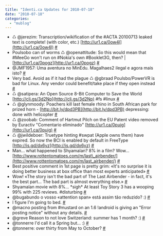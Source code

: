 ```yaml
---
title: "Identi.ca Updates for 2010-07-18"
date: "2010-07-18"
categories: 
  - "mublog"
---
```


- ♺ @jerezim: Transcription/wikification of the #ACTA 20100713 leaked text is complete! (with color, etc.) [http://ur1.ca/0ow4l](http://ur1.ca/0ow4l) [#](http://identi.ca/notice/42032292)
- Poulsobo can of worms ♺ @openattitude: So this would mean that #MeeGo won't run on #Nokia's own #Booklet3G, then? | [http://ur1.ca/0pogz](http://ur1.ca/0pogz) [#](http://identi.ca/notice/42077836)
- @JMF1957: Uma aventura no MinEdu. Magalhaes2 ilegal e agora mais isto? [#](http://identi.ca/notice/42079332)
- Very bad. Avoid as if it had the plague ♺ @gbraad Poulsbo/PowerVR is bad for Linux. Any vendor could benefit/take place if they open instead [#](http://identi.ca/notice/42080250)
- ♺ @satipera: An Open Source 8-Bit Computer to Save the World [http://cli.gs/3d2Np](http://cli.gs/3d2Np) #fs #linux [#](http://identi.ca/notice/42090155)
- ♺ @glynmoody: Poachers kill last female rhino in South African park for prized horn - [http://bit.ly/dpd3PB](http://bit.ly/dpd3PB) depressing: done with helicopter [#](http://identi.ca/notice/42134785)
- ♺ @zoobab: Comment of Hartmut Pilch on the EU Patent video removed by Euractiv "Comentario eliminado" [http://ur1.ca/0pujg](http://ur1.ca/0pujg) [#](http://identi.ca/notice/42136522)
- ♺ @jwildeboer: Truetype hinting #swpat (Apple owns them) have expired. So now the BCI is enabled by default in FreeType [http://is.gd/dx6yz](http://is.gd/dx6yz) [#](http://identi.ca/notice/42157732)
- Man... what happened to Shyamalan? 8% in a film? Wow... [http://www.rottentomatoes.com/m/last\_airbender/](http://www.rottentomatoes.com/m/last_airbender/) [#](http://identi.ca/notice/42168133)
- Best positive comment in 1st page is pretty grim: «It's no surprise it is doing better business at box office than most experts anticipated» [#](http://identi.ca/notice/42168347)
- Wow! «The story isn't the bad part of The Last Airbender - in fact, it's the best part... The bad part is almost everything else.» [#](http://identi.ca/notice/42168501)
- Shyamalan movie with 8%... \*sigh\* At least Toy Story 3 has a wooping 99% with 225 reviews. #disturbing [#](http://identi.ca/notice/42168748)
- @bugabundo o vosso «attention span» está assim tão reduzido? :) [#](http://identi.ca/notice/42169264)
- I figure I'm going to bed. [#](http://identi.ca/notice/42191059)
- @macno posting from #mustard on an 1.6 !android is giving an "Error posting notice" without any details. [#](http://identi.ca/notice/42193336)
- @greve Reason to not love Switzerland: summer has 1 month? :) [#](http://identi.ca/notice/42194853)
- @tonnerre I'd call it a Spring but... :) [#](http://identi.ca/notice/42195317)
- @tonnerre: over thirty from May to October? [#](http://identi.ca/notice/42196320)
